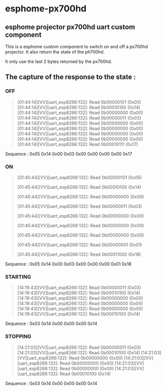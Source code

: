 # esphome-px700hd
## esphome projector px700hd uart custom component

This is a esphome custom component to switch on and off a px700hd projector.
It also return the state of the ph700hd.

It only use the last 2 bytes returned by the px700hd.


## The capture of the response to the state :

###  OFF

> [01:44:14][VV][uart_esp8266:132]:     Read 0b00000101 (0x05)
> [01:44:14][VV][uart_esp8266:132]:     Read 0b00010100 (0x14)
> [01:44:14][VV][uart_esp8266:132]:     Read 0b00000000 (0x00)
> [01:44:14][VV][uart_esp8266:132]:     Read 0b00000011 (0x03)
> [01:44:14][VV][uart_esp8266:132]:     Read 0b00000000 (0x00)
> [01:44:14][VV][uart_esp8266:132]:     Read 0b00000000 (0x00)
> [01:44:14][VV][uart_esp8266:132]:     Read 0b00000000 (0x00)
> [01:44:14][VV][uart_esp8266:132]:     Read 0b00000000 (0x00)
> [01:44:14][VV][uart_esp8266:132]:     Read 0b00010111 (0x17)

Sequence : 0x05 0x14 0x00 0x03 0x00 0x00 0x00 0x00 0x17


###  ON

> [01:45:44][VV][uart_esp8266:132]:     Read 0b00000101 (0x05)
>
> [01:45:44][VV][uart_esp8266:132]:     Read 0b00010100 (0x14)
>
> [01:45:44][VV][uart_esp8266:132]:     Read 0b00000000 (0x00)
>
> [01:45:44][VV][uart_esp8266:132]:     Read 0b00000011 (0x03)
>
> [01:45:44][VV][uart_esp8266:132]:     Read 0b00000000 (0x00)
>
> [01:45:44][VV][uart_esp8266:132]:     Read 0b00000000 (0x00)
>
> [01:45:44][VV][uart_esp8266:132]:     Read 0b00000000 (0x00)
>
> [01:45:44][VV][uart_esp8266:132]:     Read 0b00000001 (0x01)
>
> [01:45:44][VV][uart_esp8266:132]:     Read 0b00011000 (0x18)

Sequence : 0x05 0x14 0x00 0x03 0x00 0x00 0x00 0x01 0x18

###  STARTING

> [14:19:43][VV][uart_esp8266:132]:     Read 0b00000011 (0x03)
> [14:19:43][VV][uart_esp8266:132]:     Read 0b00010100 (0x14)
> [14:19:43][VV][uart_esp8266:132]:     Read 0b00000000 (0x00)
> [14:19:43][VV][uart_esp8266:132]:     Read 0b00000000 (0x00)
> [14:19:43][VV][uart_esp8266:132]:     Read 0b00000000 (0x00)
> [14:19:43][VV][uart_esp8266:132]:     Read 0b00010100 (0x14)

Sequence : 0x03 0x14 0x00 0x00 0x00 0x14

### STOPPING


> [14:21:03][VV][uart_esp8266:132]:     Read 0b00000011 (0x03)
> [14:21:03][VV][uart_esp8266:132]:     Read 0b00010100 (0x14)
> [14:21:03][VV][uart_esp8266:132]:     Read 0b00000000 (0x00)
> [14:21:03][VV][uart_esp8266:132]:     Read 0b00000000 (0x00)
> [14:21:03][VV][uart_esp8266:132]:     Read 0b00000000 (0x00)
> [14:21:03][VV][uart_esp8266:132]:     Read 0b00010100 (0x14)

Sequence : 0x03 0x14 0x00 0x00 0x00 0x14
